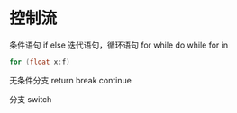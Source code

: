 # 控制流

条件语句 if else
迭代语句，循环语句 for while do while 
for in 
```java
for (float x:f)
```

无条件分支 return break continue

分支 switch

